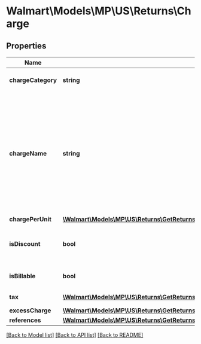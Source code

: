 # Walmart\Models\MP\US\Returns\Charge

## Properties

Name | Type | Description | Notes
------------ | ------------- | ------------- | -------------
**chargeCategory** | **string** | The category type. (e.g., 'PRODUCT' or 'FEE') | [optional]
**chargeName** | **string** | If chargeType is PRODUCT, chargeName is ItemPrice. If chargeType is PRODUCT and includes a chargeName as SubscriptionDiscount, these are subscription orders with a discount. If chargeType is SHIPPING, chargeName is Shipping | [optional]
**chargePerUnit** | [**\Walmart\Models\MP\US\Returns\GetReturns200ResponseReturnOrdersInnerTotalRefundAmount**](GetReturns200ResponseReturnOrdersInnerTotalRefundAmount.md) |  | [optional]
**isDiscount** | **bool** | Is this charge a discount, which then needs to be subtracted from the refund | [optional]
**isBillable** | **bool** | Should this charge be included in the refund computation | [optional]
**tax** | [**\Walmart\Models\MP\US\Returns\GetReturns200ResponseReturnOrdersInnerReturnOrderLinesInnerChargesInnerTaxInner[]**](GetReturns200ResponseReturnOrdersInnerReturnOrderLinesInnerChargesInnerTaxInner.md) | Taxes for each charge | [optional]
**excessCharge** | [**\Walmart\Models\MP\US\Returns\GetReturns200ResponseReturnOrdersInnerTotalRefundAmount**](GetReturns200ResponseReturnOrdersInnerTotalRefundAmount.md) |  | [optional]
**references** | [**\Walmart\Models\MP\US\Returns\GetReturns200ResponseReturnOrdersInnerReturnOrderLinesInnerChargesInnerReferencesInner[]**](GetReturns200ResponseReturnOrdersInnerReturnOrderLinesInnerChargesInnerReferencesInner.md) | Used only for OG | [optional]


[[Back to Model list]](./) [[Back to API list]](../../../../../README.md#supported-apis) [[Back to README]](../../../../../README.md)
